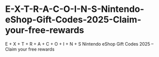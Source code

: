 # E-X-T-R-A-C-O-I-N-S-Nintendo-eShop-Gift-Codes-2025-Claim-your-free-rewards
E + X + T + R + A + C + O + I + N + S Nintendo eShop Gift Codes 2025 – Claim your free rewards
